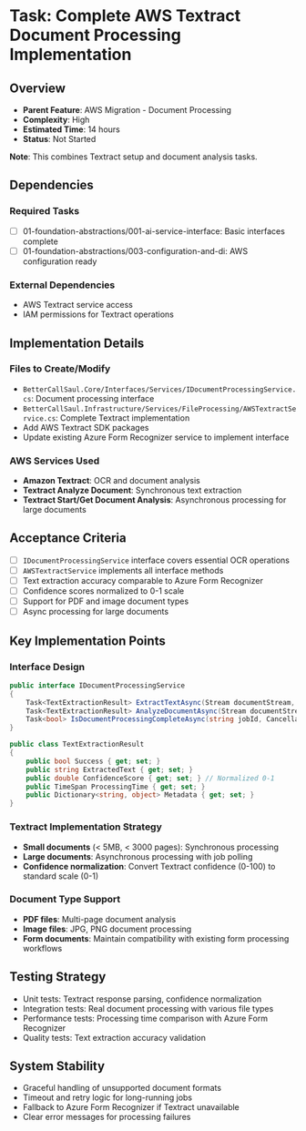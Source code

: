 # Task: Complete AWS Textract Document Processing Implementation

## Overview
- **Parent Feature**: AWS Migration - Document Processing
- **Complexity**: High
- **Estimated Time**: 14 hours
- **Status**: Not Started

**Note**: This combines Textract setup and document analysis tasks.

## Dependencies
### Required Tasks
- [ ] 01-foundation-abstractions/001-ai-service-interface: Basic interfaces complete
- [ ] 01-foundation-abstractions/003-configuration-and-di: AWS configuration ready

### External Dependencies
- AWS Textract service access
- IAM permissions for Textract operations

## Implementation Details
### Files to Create/Modify
- `BetterCallSaul.Core/Interfaces/Services/IDocumentProcessingService.cs`: Document processing interface
- `BetterCallSaul.Infrastructure/Services/FileProcessing/AWSTextractService.cs`: Complete Textract implementation
- Add AWS Textract SDK packages
- Update existing Azure Form Recognizer service to implement interface

### AWS Services Used
- **Amazon Textract**: OCR and document analysis
- **Textract Analyze Document**: Synchronous text extraction
- **Textract Start/Get Document Analysis**: Asynchronous processing for large documents

## Acceptance Criteria
- [ ] `IDocumentProcessingService` interface covers essential OCR operations
- [ ] `AWSTextractService` implements all interface methods
- [ ] Text extraction accuracy comparable to Azure Form Recognizer
- [ ] Confidence scores normalized to 0-1 scale
- [ ] Support for PDF and image document types
- [ ] Async processing for large documents

## Key Implementation Points
### Interface Design
```csharp
public interface IDocumentProcessingService
{
    Task<TextExtractionResult> ExtractTextAsync(Stream documentStream, string fileName, CancellationToken cancellationToken = default);
    Task<TextExtractionResult> AnalyzeDocumentAsync(Stream documentStream, string fileName, CancellationToken cancellationToken = default);
    Task<bool> IsDocumentProcessingCompleteAsync(string jobId, CancellationToken cancellationToken = default);
}

public class TextExtractionResult
{
    public bool Success { get; set; }
    public string ExtractedText { get; set; }
    public double ConfidenceScore { get; set; } // Normalized 0-1
    public TimeSpan ProcessingTime { get; set; }
    public Dictionary<string, object> Metadata { get; set; }
}
```

### Textract Implementation Strategy
- **Small documents** (< 5MB, < 3000 pages): Synchronous processing
- **Large documents**: Asynchronous processing with job polling
- **Confidence normalization**: Convert Textract confidence (0-100) to standard scale (0-1)

### Document Type Support
- **PDF files**: Multi-page document analysis
- **Image files**: JPG, PNG document processing
- **Form documents**: Maintain compatibility with existing form processing workflows

## Testing Strategy
- Unit tests: Textract response parsing, confidence normalization
- Integration tests: Real document processing with various file types
- Performance tests: Processing time comparison with Azure Form Recognizer
- Quality tests: Text extraction accuracy validation

## System Stability
- Graceful handling of unsupported document formats
- Timeout and retry logic for long-running jobs
- Fallback to Azure Form Recognizer if Textract unavailable
- Clear error messages for processing failures